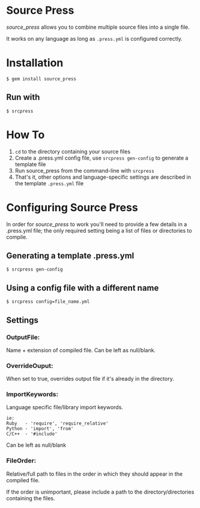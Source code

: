 ﻿Source Press
============

*source_press* allows you to combine multiple source files into a single file.

It works on any language as long as `.press.yml` is configured correctly.


Installation
============

    $ gem install source_press

## Run with

    $ srcpress


How To
======

1. `cd` to the directory containing your source files
2. Create a .press.yml config file, use `srcpress gen-config` to generate a template file
3. Run source_press from the command-line with `srcpress`
4. That's it, other options and language-specific settings are described in the template `.press.yml` file 


Configuring Source Press
========================

In order for *source_press* to work you'll need to provide a few details in a .press.yml file; the only required setting being a list of files or directories to compile.

## Generating a template .press.yml

    $ srcpress gen-config

## Using a config file with a different name

    $ srcpress config=file_name.yml

## Settings

### OutputFile:

Name + extension of compiled file. Can be left as null/blank.

### OverrideOuput:

When set to true, overrides output file if it's already in the directory.

### ImportKeywords:

Language specific file/library import keywords.

    ie:
    Ruby   - 'require', 'require_relative'
    Python - 'import', 'from'
    C/C++  - '#include'

Can be left as null/blank

### FileOrder:

Relative/full path to files in the order
in which they should appear in the compiled file.

If the order is unimportant, please include a path
to the directory/directories containing the files.
